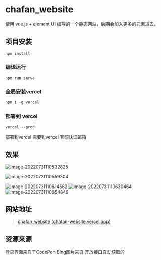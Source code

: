 # chafan_website

使用 vue.js + element UI 编写的一个静态网站，后期会加入更多的元素进去。

## 项目安装

```
npm install
```

### 编译运行

```
npm run serve
```

### 全局安装vercel

```
npm i -g vercel  
```

### 部署到 vercel

```
vercel --prod
```

部署到vercel 需要到vercel 官网认证邮箱

## 效果


![image-20220731110532825](https://user-images.githubusercontent.com/63216208/182008215-2f9403de-25e0-4c46-9c53-d219dc778705.png)

![image-20220731110559304](https://user-images.githubusercontent.com/63216208/182008216-bb68cb33-928f-4d34-b05a-84ddac3cfc36.png)

![image-20220731110614562](https://user-images.githubusercontent.com/63216208/182008220-941b352e-1c15-4a6d-9ed0-8a53e08fe0ee.png)
![image-20220731110630464](https://user-images.githubusercontent.com/63216208/182008223-3bdc76ce-bf81-42fe-bb64-9d2eee4d07b7.png)
![image-20220731110654849](https://user-images.githubusercontent.com/63216208/182008225-da0c8766-9de0-462e-84f8-97e8faa7542e.png)

## 网站地址

>[chafan_website (chafan-website.vercel.app)](https://chafan-website.vercel.app/Index)

## 资源来源
登录界面来自于CodePen
Bing图片来自 开放接口自动获取的

